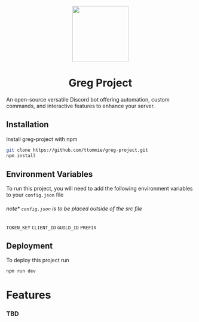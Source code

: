 <p align="center"> 
  <img src="https://github.com/user-attachments/assets/bc18bf40-1a03-4d02-b669-6deb53c11d2b" width="150" height="150"/>
</p>

<h1 align="center"> Greg Project </h1>

An open-source versatile Discord bot offering automation, custom commands, and interactive features to enhance your server.

## Installation

Install greg-project with npm

```bash
git clone https://github.com/ttommie/greg-project.git
npm install
```

## Environment Variables

To run this project, you will need to add the following environment variables to your `config.json` file 
###### note* `config.json` is to be placed outside of the src file

`TOKEN_KEY`
`CLIENT_ID`
`GUILD_ID`
`PREFIX`
   
## Deployment

To deploy this project run

```bash
npm run dev
```
# Features 
### TBD
